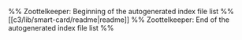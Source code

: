 %% Zoottelkeeper: Beginning of the autogenerated index file list  %%
 [[c3/lib/smart-card/readme|readme]]
%% Zoottelkeeper: End of the autogenerated index file list  %%
